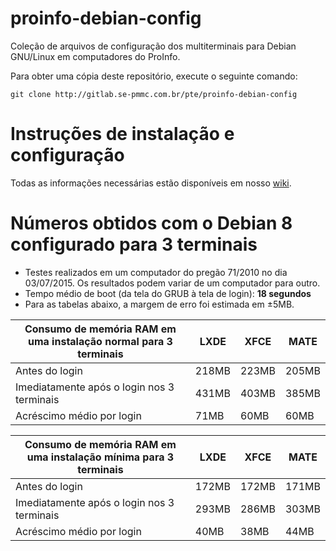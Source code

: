 # proinfo-debian-config

Coleção de arquivos de configuração dos multiterminais para Debian GNU/Linux em computadores do ProInfo.

Para obter uma cópia deste repositório, execute o seguinte comando:
```
git clone http://gitlab.se-pmmc.com.br/pte/proinfo-debian-config
```

# Instruções de instalação e configuração

Todas as informações necessárias estão disponíveis em nosso [wiki](http://gitlab.se-pmmc.com.br/pte/proinfo-debian-config/wiki).

# Números obtidos com o Debian 8 configurado para 3 terminais

* Testes realizados em um computador do pregão 71/2010 no dia 03/07/2015. Os resultados podem variar de um computador para outro.
* Tempo médio de boot (da tela do GRUB à tela de login): **18 segundos**
* Para as tabelas abaixo, a margem de erro foi estimada em ±5MB.

|Consumo de memória RAM em uma instalação normal para 3 terminais | LXDE  | XFCE  | MATE  |
|-----------------------------------------------------------------|-------|-------|-------|
| Antes do login                                                  | 218MB | 223MB | 205MB |
| Imediatamente após o login nos 3 terminais                      | 431MB | 403MB | 385MB |
| Acréscimo médio por login                                       |  71MB |  60MB |  60MB |

|Consumo de memória RAM em uma instalação mínima para 3 terminais | LXDE  | XFCE  | MATE  |
|-----------------------------------------------------------------|-------|-------|-------|
| Antes do login                                                  | 172MB | 172MB | 171MB |
| Imediatamente após o login nos 3 terminais                      | 293MB | 286MB | 303MB |
| Acréscimo médio por login                                       |  40MB |  38MB |  44MB |